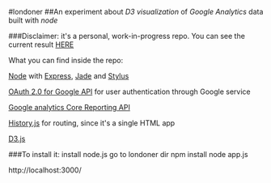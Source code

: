 #londoner
##An experiment about *D3 visualization* of *Google Analytics* data built with *node*

###Disclaimer: it's a personal, work-in-progress repo. You can see the current result [HERE](http://francesco.zaia.londoner.jit.su/)

What you can find inside the repo:

[Node](http://nodejs.org/) with [Express](http://expressjs.com/), [Jade](http://jade-lang.com/) and [Stylus](http://learnboost.github.com/stylus/) 

[OAuth 2.0 for Google API](https://developers.google.com/accounts/docs/OAuth2?hl=en) for user authentication through Google service

[Google analytics Core Reporting API](https://developers.google.com/analytics/devguides/reporting/core/v3/)

[History.js](https://github.com/balupton/history.js) for routing, since it's a single HTML app

[D3.js](http://d3js.org/)


###To install it:
install node.js
go to londoner dir
npm install 
node app.js

http://localhost:3000/